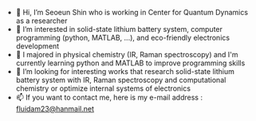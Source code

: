 - 👋 Hi, I’m Seoeun Shin who is working in Center for Quantum Dynamics as a researcher
- 👀 I’m interested in solid-state lithium battery system, computer programming (python, MATLAB, ...), and eco-friendly electronics development
- 🌱 I majored in physical chemistry (IR, Raman spectroscopy) and I'm currently learning python and MATLAB to improve programming skills
- 💞️ I’m looking for interesting works that research solid-state lithium battery system with IR, Raman spectroscopy and computational chemistry or optimize internal systems of electronics
- 📫 If you want to contact me, here is my e-mail address : fluidam23@hanmail.net

<!---
ses0928/ses0928 is a ✨ special ✨ repository because its `README.md` (this file) appears on your GitHub profile.
You can click the Preview link to take a look at your changes.
--->
